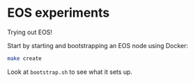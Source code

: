 # EOS experiments

Trying out EOS!

Start by starting and bootstrapping an EOS node using Docker:

```sh
make create
```

Look at `bootstrap.sh` to see what it sets up.
